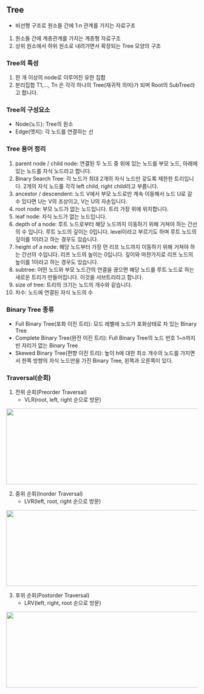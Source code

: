 ## Tree
- 비선형 구조로 원소들 간에 1:n 관계를 가지는 자료구조
1. 원소들 간에 계층관계를 가지는 계층형 자료구조
2. 상위 원소에서 하위 원소로 내려가면서 확장되는 Tree 모양의 구조

### Tree의 특성
1. 한 개 이상의 node로 이루어진 유한 집합
2. 분리집합 T1,..., Tn 은 각각 하나의 Tree(재귀적 의미)가 되며 Root의 SubTree라고 합니다.

### Tree의 구성요소
- Node(노드): Tree의 원소
- Edge(엣지): 각 노드를 연결하는 선

### Tree 용어 정리
1. parent node / child node: 연결된 두 노드 중 위에 있는 노드를 부모 노드, 아래에 있는 노드를 자식 노드라고 합니다.
2. Binary Search Tree: 각 노드가 최대 2개의 자식 노드만 갖도록 제한한 트리입니다. 2개의 자식 노드를 각각 left child, right child라고 부릅니다.
3. ancestor / descendent: 노드 V에서 부모 노드로만 계속 이동해서 노드 U로 갈 수 있다면 U는 V의 조상이고, V는 U의 자손입니다.
4. root node: 부모 노드가 없는 노드입니다. 트리 가장 위에 위치합니다.
5. leaf node: 자식 노드가 없는 노드입니다.
6. depth of a node: 루트 노드로부터 해당 노드까지 이동하기 위해 거쳐야 하는 간선의 수 입니다. 루트 노드의 깊이는 0입니다. level이라고 부르기도 하며 루트 노드의 깊이를 1이라고 하는 경우도 있습니다.
7. height of a node: 해당 노드부터 가장 먼 리프 노드까지 이동하기 위해 거쳐야 하는 간선의 수입니다. 리프 노드의 높이는 0입니다. 깊이와 마찬가지로 리프 노드의 높이를 1이라고 하는 경우도 있습니다. 
8. subtree: 어떤 노드와 부모 노드간의 연결을 끊으면 해당 노드를 루트 노드로 하는 새로운 트리가 만들어집니다. 이것을 서브트리라고 합니다.
9. size of tree: 트리의 크기는 노드의 개수와 같습니다.
10. 차수: 노드에 연결된 자식 노드의 수

### Binary Tree 종류
- Full Binary Tree(포화 이진 트리): 모드 레벨에 노드가 포화상태로 차 있는 Binary Tree
- Complete Binary Tree(완전 이진 트리): Full Binary Tree의 노드 번호 1~n까지 빈 자리가 없는 Binary Tree
- Skewed Binary Tree(편향 이진 트리): 높이 h에 대한 최소 개수의 노드를 가지면서 한쪽 방향의 자식 노드만을 가진 Binary Tree, 왼쪽과 오른쪽이 있다.

### Traversal(순회)
1. 전위 순회(Preorder Traversal)
    - VLR(root, left, right 순으로 방문)
<img src="https://user-images.githubusercontent.com/107410759/215402611-a06e6a86-c523-42fa-a2f2-899851e2d605.png" width="600" height="200"/>

2. 중위 순회(Inorder Traversal)
    - LVR(left, root, right 순으로 방문)
<img src="https://user-images.githubusercontent.com/107410759/215403075-5571d574-f13e-4aee-ae42-c6ce898fef45.png" width="600" height="200"/>

3. 후위 순회(Postorder Traversal)
    - LRV(left, right, root 순으로 방문)
<img src="https://user-images.githubusercontent.com/107410759/215403229-7519be8a-e360-4ea9-a9b8-70fd9420596f.png" width="600" height="200"/>


 
